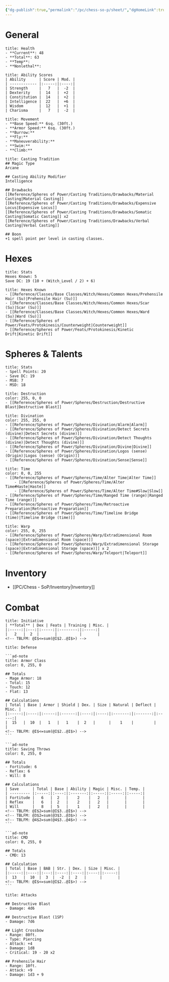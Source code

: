 ```yaml
---
{"dg-publish":true,"permalink":"/pc/chess-so-p/sheet/","dgHomeLink":true,"dgPassFrontmatter":false}
---
```


# General
```ad-note
title: Health
- **Current**: 48
- **Total**: 63
- **Temp**: 
- **Nonlethal**: 
```

```ad-note
title: Ability Scores
| Ability      | Score | Mod. |
| ------------ |:-----:|:----:|
| Strength     |   7   |  -2  |
| Dexterity    |  14   |  +2  |
| Constitution |  14   |  +2  |
| Intelligence |  22   |  +6  |
| Wisdom       |  12   |  +1  |
| Charisma     |   7   |  -2  |
```

```ad-note
title: Movement
- **Base Speed:** 6sq. (30ft.)
- **Armor Speed:** 6sq. (30ft.)
- **Burrow:** 
- **Fly:** 
- **Maneuverability:** 
- **Swim:** 
- **Climb:** 
```

````ad-note
title: Casting Tradition
## Magic Type
Arcane

## Casting Ability Modifier
Intelligence

## Drawbacks
[[Reference/Spheres of Power/Casting Traditions/Drawbacks/Material Casting|Material Casting]]
[[Reference/Spheres of Power/Casting Traditions/Drawbacks/Expensive Locus|Expensive Locus]]
[[Reference/Spheres of Power/Casting Traditions/Drawbacks/Somatic Casting|Somatic Casting]] x2
[[Reference/Spheres of Power/Casting Traditions/Drawbacks/Verbal Casting|Verbal Casting]]

## Boon
+1 spell point per level in casting classes.
````

# Hexes
```ad-note
title: Stats
Hexes Known: 5
Save DC: 19 (10 + (Witch_Level / 2) + 6)
```

```ad-note
title: Hexes Known
- [[Reference/Classes/Base Classes/Witch/Hexes/Common Hexes/Prehensile Hair (Su)|Prehensile Hair (Su)]]
- [[Reference/Classes/Base Classes/Witch/Hexes/Common Hexes/Scar (Su)|Scar (Su)]]
- [[Reference/Classes/Base Classes/Witch/Hexes/Common Hexes/Ward (Su)|Ward (Su)]]
- [[Reference/Spheres of Power/Feats/Protokinesis/Counterweight|Counterweight]]
- [[Reference/Spheres of Power/Feats/Protokinesis/Kinetic Drift|Kinetic Drift]]
```

# Spheres & Talents
```ad-note
title: Stats
- Spell Points: 20
- Save DC: 19
- MSB: 7
- MSD: 18
```

```ad-note
title: Destruction
color: 255, 0, 0
- [[Reference/Spheres of Power/Spheres/Destruction/Destructive Blast|Destructive Blast]]
```

```ad-note
title: Divination
color: 255, 255, 0
- [[Reference/Spheres of Power/Spheres/Divination/Alarm|Alarm]]
- [[Reference/Spheres of Power/Spheres/Divination/Detect Secrets (divine)|Detect Secrets (divine)]]
- [[Reference/Spheres of Power/Spheres/Divination/Detect Thoughts (divine)|Detect Thoughts (divine)]]
- [[Reference/Spheres of Power/Spheres/Divination/Divine|Divine]]
- [[Reference/Spheres of Power/Spheres/Divination/Logos (sense) (Origin)|Logos (sense) (Origin)]]
- [[Reference/Spheres of Power/Spheres/Divination/Sense|Sense]]
```

```ad-note
title: Time
color: 0, 0, 255
- [[Reference/Spheres of Power/Spheres/Time/Alter Time|Alter Time]]
	- [[Reference/Spheres of Power/Spheres/Time/Alter Time#Haste|Haste]]
	- [[Reference/Spheres of Power/Spheres/Time/Alter Time#Slow|Slow]]
- [[Reference/Spheres of Power/Spheres/Time/Ranged Time (range)|Ranged Time (range)]]
- [[Reference/Spheres of Power/Spheres/Time/Retroactive Preparation|Retroactive Preparation]]
- [[Reference/Spheres of Power/Spheres/Time/Timeline Bridge (time)|Timeline Bridge (time)]]
```

```ad-note
title: Warp
color: 255, 0, 255
- [[Reference/Spheres of Power/Spheres/Warp/Extradimensional Room (space)|Extradimensional Room (space)]]
- [[Reference/Spheres of Power/Spheres/Warp/Extradimensional Storage (space)|Extradimensional Storage (space)]] x 2
- [[Reference/Spheres of Power/Spheres/Warp/Teleport|Teleport]]
```

# Inventory
- [[PC/Chess - SoP/Inventory|Inventory]]

# Combat
```ad-note
title: Initiative
| **Total** | Dex | Feats | Training | Misc. |
|:-----:|:---:|:-----:|:--------:|:-----:|
|   2   |  2  |       |          |       |
<!-- TBLFM: @I$<=sum(@I$2..@I$>) -->
```

````ad-note
title: Defense

```ad-note
title: Armor Class
color: 0, 255, 0

## Totals
- Mage Armor: 18
- Total: 15
- Touch: 12
- Flat: 13

## Calculations
| Total | Base | Armor | Shield | Dex. | Size | Natural | Deflect | Misc. |
|:-----:|:----:|:-----:|:------:|:----:|:----:|:-------:|:-------:|:-----:|
|  15   |  10  |   1   |   1    |  2   |      |    1    |         |       |
<!-- TBLFM: @I$<=sum(@I$2..@I$>) -->
```

```ad-note
title: Saving Throws
color: 0, 255, 0

## Totals
- Fortitude: 6
- Reflex: 6
- Will: 8

## Calculations
| Save      | Total | Base | Ability | Magic | Misc. | Temp. |
| --------- |:-----:|:----:|:-------:|:-----:|:-----:|:-----:|
| Fortitude |   6   |  2   |    2    |   2   |       |       |
| Reflex    |   6   |  2   |    2    |   2   |       |       |
| Will      |   8   |  5   |    1    |   2   |       |       |
<!-- TBLFM: @I$2=sum(@I$3..@I$>) -->
<!-- TBLFM: @3$2=sum(@3$3..@3$>) -->
<!-- TBLFM: @4$2=sum(@4$3..@4$>) -->
```

```ad-note
title: CMD
color: 0, 255, 0

## Totals
- CMD: 13

## Calculation
| Total | Base | BAB | Str. | Dex. | Size | Misc. |
|:-----:|:----:|:---:|:----:|:----:|:----:|:-----:|
|  13   |  10  |  3  |  -2  |  2   |      |       |
<!-- TBLFM: @I$<=sum(@I$2..@I$>) -->
```
````

```ad-note
title: Attacks

## Destructive Blast
- Damage: 4d6

## Destructive Blast (1SP)
- Damage: 7d6

## Light Crossbow
- Range: 80ft.
- Type: Piercing
- Attack: +4
- Damage: 1d8
- Critical: 19 - 20 x2

## Prehensile Hair
- Range: 10ft.
- Attack: +9
- Damage: 1d3 + 9
```

